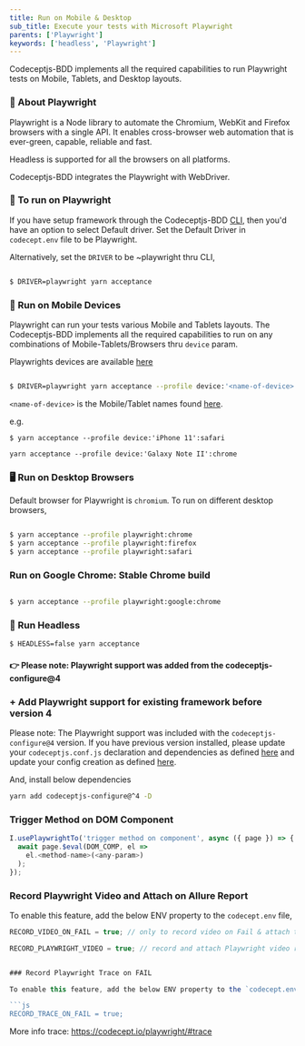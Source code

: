 ```yaml
---
title: Run on Mobile & Desktop
sub_title: Execute your tests with Microsoft Playwright
parents: ['Playwright']
keywords: ['headless', 'Playwright']
---
```


Codeceptjs-BDD implements all the required capabilities to run Playwright tests on Mobile, Tablets, and Desktop layouts.

### 👺 About Playwright

Playwright is a Node library to automate the Chromium, WebKit and Firefox browsers with a single API. It enables cross-browser web automation that is ever-green, capable, reliable and fast.

Headless is supported for all the browsers on all platforms.

Codeceptjs-BDD integrates the Playwright with WebDriver.

### 🚀 To run on Playwright

If you have setup framework through the Codeceptjs-BDD [CLI](/01-01-getting-started/1-quick-start/), then you'd have an option to select Default driver. Set the Default Driver in `codecept.env` file to be Playwright.

Alternatively, set the `DRIVER` to be ~playwright thru CLI,

```bash

$ DRIVER=playwright yarn acceptance

```

### 📱 Run on Mobile Devices

Playwright can run your tests various Mobile and Tablets layouts. The Codeceptjs-BDD implements all the required capabilities to run on any combinations of Mobile-Tablets/Browsers thru `device` param.

Playwrights devices are available [here](https://github.com/microsoft/playwright/blob/master/src/server/deviceDescriptors.ts)

```bash

$ DRIVER=playwright yarn acceptance --profile device:'<name-of-device>':<browser>

```

`<name-of-device>` is the Mobile/Tablet names found [here](https://github.com/microsoft/playwright/blob/master/src/server/deviceDescriptors.ts).

e.g.

`$ yarn acceptance --profile device:'iPhone 11':safari`

`yarn acceptance --profile device:'Galaxy Note II':chrome`

### 🖥 Run on Desktop Browsers

Default browser for Playwright is `chromium`. To run on different desktop browsers,

```bash

$ yarn acceptance --profile playwright:chrome
$ yarn acceptance --profile playwright:firefox
$ yarn acceptance --profile playwright:safari

```

### Run on Google Chrome: Stable Chrome build

```bash

$ yarn acceptance --profile playwright:google:chrome

```

### 🤖 Run Headless

```bash
$ HEADLESS=false yarn acceptance
```

#### 👉 Please note: Playwright support was added from the codeceptjs-configure@4

### + Add Playwright support for existing framework before version 4

Please note: The Playwright support was included with the `codeceptjs-configure@4` version. If you have previous version installed, please update your `codeceptjs.conf.js` declaration and dependencies as defined [here](https://github.com/gkushang/codeceptjs-bdd/blob/develop/packages/codeceptjs-cucumber/codecept.conf.js#L1-L7) and update your config creation as defined [here](https://github.com/gkushang/codeceptjs-bdd/blob/develop/packages/codeceptjs-cucumber/codecept.conf.js#L42).

And, install below dependencies

```bash
yarn add codeceptjs-configure@^4 -D
```

### Trigger Method on DOM Component

```js
I.usePlaywrightTo('trigger method on component', async ({ page }) => {
  await page.$eval(DOM_COMP, el =>
    el.<method-name>(<any-param>)
  );
});
```

### Record Playwright Video and Attach on Allure Report

To enable this feature, add the below ENV property to the `codecept.env` file,

```js
RECORD_VIDEO_ON_FAIL = true; // only to record video on Fail & attach to Allure
```

````js
RECORD_PLAYWRIGHT_VIDEO = true; // record and attach Playwright video regardless of results


### Record Playwright Trace on FAIL

To enable this feature, add the below ENV property to the `codecept.env` file,

```js
RECORD_TRACE_ON_FAIL = true;
````

More info trace: https://codecept.io/playwright/#trace
